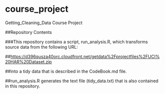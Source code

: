# course_project
Getting_Cleaning_Data Course Project

##Repository Contents

###This repository contains a script, run_analysis.R, which transforms source data from the following URL:

##https://d396qusza40orc.cloudfront.net/getdata%2Fprojectfiles%2FUCI%20HAR%20Dataset.zip

##into a tidy data that is described in the CodeBook.md file.

##run_analysis.R generates the text file (tidy_data.txt) that is also contained in this repository.
